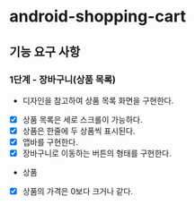 # android-shopping-cart

## 기능 요구 사항

### 1단계 - 장바구니(상품 목록)
- 디자인을 참고하여 상품 목록 화면을 구현한다.
- [x] 상품 목록은 세로 스크롤이 가능하다.
- [x] 상품은 한줄에 두 상품씩 표시된다.
- [x] 앱바를 구현한다.
- [x] 장바구니로 이동하는 버튼의 형태를 구현한다.

- 상품
- [x] 상품의 가격은 0보다 크거나 같다.
